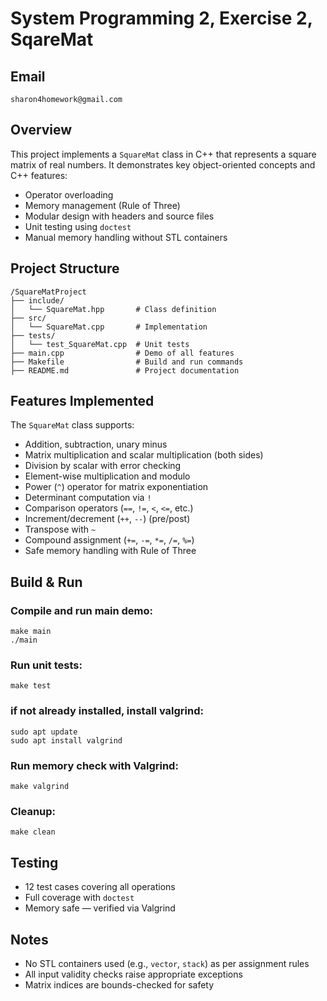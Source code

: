 # System Programming 2, Exercise 2, SqareMat

## Email
`sharon4homework@gmail.com`

## Overview
This project implements a `SquareMat` class in C++ that represents a square matrix of real numbers. It demonstrates key object-oriented concepts and C++ features:

- Operator overloading
- Memory management (Rule of Three)
- Modular design with headers and source files
- Unit testing using `doctest`
- Manual memory handling without STL containers

## Project Structure
```
/SquareMatProject
├── include/
│   └── SquareMat.hpp       # Class definition
├── src/
│   └── SquareMat.cpp       # Implementation
├── tests/
│   └── test_SquareMat.cpp  # Unit tests
├── main.cpp                # Demo of all features
├── Makefile                # Build and run commands
├── README.md               # Project documentation
```

## Features Implemented
The `SquareMat` class supports:

- Addition, subtraction, unary minus
- Matrix multiplication and scalar multiplication (both sides)
- Division by scalar with error checking
- Element-wise multiplication and modulo
- Power (`^`) operator for matrix exponentiation
- Determinant computation via `!`
- Comparison operators (`==`, `!=`, `<`, `<=`, etc.)
- Increment/decrement (`++`, `--`) (pre/post)
- Transpose with `~`
- Compound assignment (`+=`, `-=`, `*=`, `/=`, `%=`)
- Safe memory handling with Rule of Three

## Build & Run
### Compile and run main demo:
```
make main
./main
```

### Run unit tests:
```
make test
```

### if not already installed, install valgrind:
```
sudo apt update
sudo apt install valgrind
```

### Run memory check with Valgrind:
```
make valgrind
```

### Cleanup:
```
make clean
```

## Testing
- 12 test cases covering all operations
- Full coverage with `doctest`
- Memory safe — verified via Valgrind

## Notes
- No STL containers used (e.g., `vector`, `stack`) as per assignment rules
- All input validity checks raise appropriate exceptions
- Matrix indices are bounds-checked for safety

